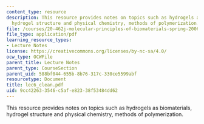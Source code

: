 ```yaml
---
content_type: resource
description: This resource provides notes on topics such as hydrogels as biomaterials,
  hydrogel structure and physical chemistry, methods of polymerization.
file: /courses/20-462j-molecular-principles-of-biomaterials-spring-2006/9cc422633546c5afe82338f53484dd62_lec6_clean.pdf
file_type: application/pdf
learning_resource_types:
- Lecture Notes
license: https://creativecommons.org/licenses/by-nc-sa/4.0/
ocw_type: OCWFile
parent_title: Lecture Notes
parent_type: CourseSection
parent_uid: 588bf044-655b-8b76-317c-330ce5599abf
resourcetype: Document
title: lec6_clean.pdf
uid: 9cc42263-3546-c5af-e823-38f53484dd62
---
```

This resource provides notes on topics such as hydrogels as biomaterials, hydrogel structure and physical chemistry, methods of polymerization.